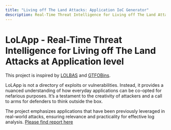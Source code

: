 ```yaml
---
title: "Living off The Land Attacks: Application IoC Generator"
description: Real-Time Threat Intelligence for Living off The Land Attacks at Application level
---
```


# LoLApp - Real-Time Threat Intelligence for Living off The Land Attacks at Application level

This project is inspired by [LOLBAS](https://lolbas-project.github.io/) and [GTFOBins](https://gtfobins.github.io/).

LoLApp is not a directory of exploits or vulnerabilities. Instead, it provides a nuanced understanding of how everyday applications can be co-opted for nefarious purposes. It’s a testament to the creativity of attackers and a call to arms for defenders to think outside the box. 

The project emphasizes applications that have been previously leveraged in real-world attacks, ensuring relevance and practicality for effective log analysis. [Please find report here](#)
